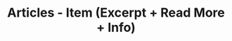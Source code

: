 ---
layout: articles
title: Articles - Item (Excerpt + Read More + Info)
articles:
data_source: site.posts
show_cover: false
show_excerpt: true
show_readmore: true
show_info: true
---